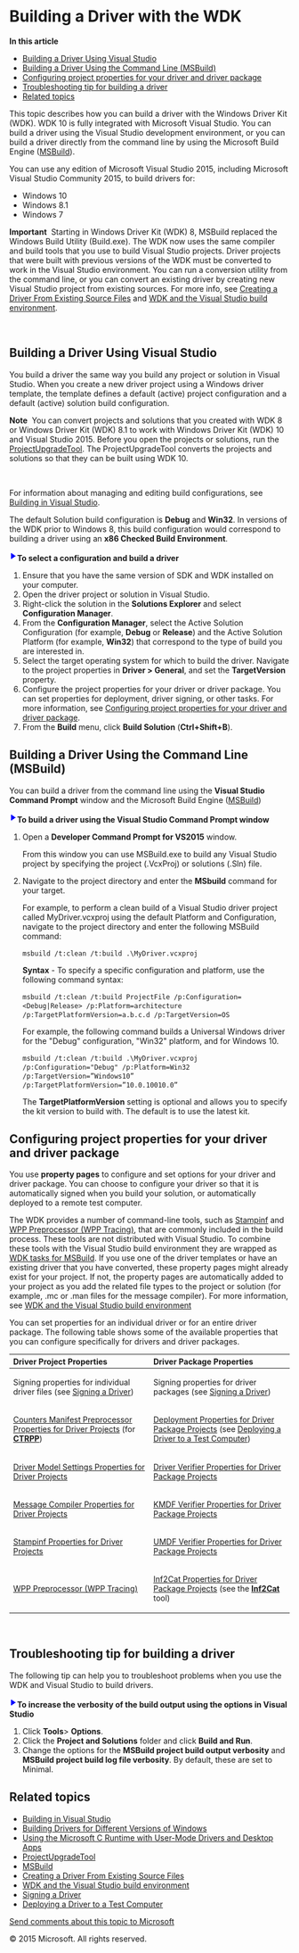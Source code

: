 <span id="vsdriver.building_a_driver"></span>Building a Driver with the WDK
===========================================================================

<span class="sidebar_heading" style="font-weight: bold;">In this article</span>

-   [Building a Driver Using Visual Studio](#building_a_driver_using_visual_studio)
-   [Building a Driver Using the Command Line (MSBuild)](#building_a_driver_using_the_command_line__msbuild_)
-   [Configuring project properties for your driver and driver package](#configure_project_props)
-   [Troubleshooting tip for building a driver](#troubleshooting)
-   [Related topics](#related_topics)

This topic describes how you can build a driver with the Windows Driver Kit (WDK). WDK 10 is fully integrated with Microsoft Visual Studio. You can build a driver using the Visual Studio development environment, or you can build a driver directly from the command line by using the Microsoft Build Engine ([MSBuild](http://go.microsoft.com/fwlink/p/?linkid=262804)).

You can use any edition of Microsoft Visual Studio 2015, including Microsoft Visual Studio Community 2015, to build drivers for:

-   Windows 10
-   Windows 8.1
-   Windows 7

**Important**  Starting in Windows Driver Kit (WDK) 8, MSBuild replaced the Windows Build Utility (Build.exe). The WDK now uses the same compiler and build tools that you use to build Visual Studio projects. Driver projects that were built with previous versions of the WDK must be converted to work in the Visual Studio environment. You can run a conversion utility from the command line, or you can convert an existing driver by creating new Visual Studio project from existing sources. For more info, see [Creating a Driver From Existing Source Files](creating_a_driver_from_existing_source_files.md) and [WDK and the Visual Studio build environment](https://msdn.microsoft.com/en-us/Library/Windows/Hardware/Hh454286(v=vs.85).aspx).

 

<span id="building_a_driver_using_visual_studio"></span><span id="BUILDING_A_DRIVER_USING_VISUAL_STUDIO"></span>Building a Driver Using Visual Studio
-----------------------------------------------------------------------------------------------------------------------------------------------------

You build a driver the same way you build any project or solution in Visual Studio. When you create a new driver project using a Windows driver template, the template defines a default (active) project configuration and a default (active) solution build configuration.

**Note**  You can convert projects and solutions that you created with WDK 8 or Windows Driver Kit (WDK) 8.1 to work with Windows Driver Kit (WDK) 10 and Visual Studio 2015. Before you open the projects or solutions, run the [ProjectUpgradeTool](https://msdn.microsoft.com/en-us/Library/Windows/Hardware/Dn265174(v=vs.85).aspx). The ProjectUpgradeTool converts the projects and solutions so that they can be built using WDK 10.

 

For information about managing and editing build configurations, see [Building in Visual Studio](http://go.microsoft.com/fwlink/p/?linkid=227872).

The default Solution build configuration is **Debug** and **Win32**. In versions of the WDK prior to Windows 8, this build configuration would correspond to building a driver using an **x86 Checked Build Environment**.

![](../common/wedge.gif)**To select a configuration and build a driver**

1.  Ensure that you have the same version of SDK and WDK installed on your computer.
2.  Open the driver project or solution in Visual Studio.
3.  Right-click the solution in the **Solutions Explorer** and select **Configuration Manager**.
4.  From the **Configuration Manager**, select the Active Solution Configuration (for example, **Debug** or **Release**) and the Active Solution Platform (for example, **Win32**) that correspond to the type of build you are interested in.
5.  Select the target operating system for which to build the driver. Navigate to the project properties in **Driver &gt; General**, and set the **TargetVersion** property.
6.  Configure the project properties for your driver or driver package. You can set properties for deployment, driver signing, or other tasks. For more information, see [Configuring project properties for your driver and driver package](#configure_project_props).
7.  From the **Build** menu, click **Build Solution** (**Ctrl+Shift+B**).

<span id="building_a_driver_using_the_command_line__msbuild_"></span><span id="BUILDING_A_DRIVER_USING_THE_COMMAND_LINE__MSBUILD_"></span>Building a Driver Using the Command Line (MSBuild)
--------------------------------------------------------------------------------------------------------------------------------------------------------------------------------------------

You can build a driver from the command line using the **Visual Studio Command Prompt** window and the Microsoft Build Engine ([MSBuild](http://go.microsoft.com/fwlink/p/?linkid=262804))

![](../common/wedge.gif)**To build a driver using the Visual Studio Command Prompt window**

1.  Open a **Developer Command Prompt for VS2015** window.

    From this window you can use MSBuild.exe to build any Visual Studio project by specifying the project (.VcxProj) or solutions (.Sln) file.

2.  Navigate to the project directory and enter the **MSbuild** command for your target.

    For example, to perform a clean build of a Visual Studio driver project called MyDriver.vcxproj using the default Platform and Configuration, navigate to the project directory and enter the following MSBuild command:

    ``` syntax
    msbuild /t:clean /t:build .\MyDriver.vcxproj 
    ```

    **Syntax** - To specify a specific configuration and platform, use the following command syntax:

    ``` syntax
    msbuild /t:clean /t:build ProjectFile /p:Configuration=<Debug|Release> /p:Platform=architecture /p:TargetPlatformVersion=a.b.c.d /p:TargetVersion=OS    
    ```

    For example, the following command builds a Universal Windows driver for the "Debug" configuration, "Win32" platform, and for Windows 10.

    ``` syntax
    msbuild /t:clean /t:build .\MyDriver.vcxproj /p:Configuration="Debug" /p:Platform=Win32 /p:TargetVersion=”Windows10” /p:TargetPlatformVersion=”10.0.10010.0”
    ```

    The **TargetPlatformVersion** setting is optional and allows you to specify the kit version to build with. The default is to use the latest kit.

<span id="configure_project_props"></span><span id="CONFIGURE_PROJECT_PROPS"></span>Configuring project properties for your driver and driver package
-----------------------------------------------------------------------------------------------------------------------------------------------------

You use **property pages** to configure and set options for your driver and driver package. You can choose to configure your driver so that it is automatically signed when you build your solution, or automatically deployed to a remote test computer.

The WDK provides a number of command-line tools, such as [Stampinf](https://msdn.microsoft.com/en-us/Library/Windows/Hardware/Ff552786(v=vs.85).aspx) and [WPP Preprocessor (WPP Tracing)](https://msdn.microsoft.com/en-us/Library/Windows/Hardware/Ff556201(v=vs.85).aspx), that are commonly included in the build process. These tools are not distributed with Visual Studio. To combine these tools with the Visual Studio build environment they are wrapped as [WDK tasks for MSBuild](https://msdn.microsoft.com/en-us/Library/Windows/Hardware/Hh454288(v=vs.85).aspx). If you use one of the driver templates or have an existing driver that you have converted, these property pages might already exist for your project. If not, the property pages are automatically added to your project as you add the related file types to the project or solution (for example, .mc or .man files for the message compiler). For more information, see [WDK and the Visual Studio build environment](https://msdn.microsoft.com/en-us/Library/Windows/Hardware/Hh454286(v=vs.85).aspx)

You can set properties for an individual driver or for an entire driver package. The following table shows some of the available properties that you can configure specifically for drivers and driver packages.

<table>
<colgroup>
<col width="50%" />
<col width="50%" />
</colgroup>
<thead>
<tr class="header">
<th align="left">Driver Project Properties</th>
<th align="left">Driver Package Properties</th>
</tr>
</thead>
<tbody>
<tr class="odd">
<td align="left"><p>Signing properties for individual driver files (see <a href="signing_a_driver.md">Signing a Driver</a>)</p></td>
<td align="left"><p>Signing properties for driver packages (see <a href="signing_a_driver.md">Signing a Driver</a>)</p></td>
</tr>
<tr class="even">
<td align="left"><a href="counters_manifest_preprocessor_properties_for_driver_projects.md">Counters Manifest Preprocessor Properties for Driver Projects</a> (for <a href="https://perf.ctrpp"><strong>CTRPP</strong></a>)</td>
<td align="left"><p><a href="deployment_properties_for_driver_projects.md">Deployment Properties for Driver Package Projects</a> (see <a href="deploying_a_driver_to_a_test_computer.md">Deploying a Driver to a Test Computer</a>)</p></td>
</tr>
<tr class="odd">
<td align="left"><a href="driver_model_settings_properties_for_driver_projects.md">Driver Model Settings Properties for Driver Projects</a></td>
<td align="left"><p><a href="driver_verifier_properties_for__driver_projects.md">Driver Verifier Properties for Driver Package Projects</a></p></td>
</tr>
<tr class="even">
<td align="left"><a href="message_compiler_properties_for_driver_projects.md">Message Compiler Properties for Driver Projects</a></td>
<td align="left"><p><a href="kmdf_verifier_properties_for_driver_package_projects.md">KMDF Verifier Properties for Driver Package Projects</a></p></td>
</tr>
<tr class="odd">
<td align="left"><a href="stampinf_properties_for_driver_projects.md">Stampinf Properties for Driver Projects</a></td>
<td align="left"><p><a href="umdf_verifier_properties_for_driver_package_projects.md">UMDF Verifier Properties for Driver Package Projects</a></p></td>
</tr>
<tr class="even">
<td align="left"><a href="https://msdn.microsoft.com/en-us/Library/Windows/Hardware/Ff556201(v=vs.85).aspx">WPP Preprocessor (WPP Tracing)</a></td>
<td align="left"><p><a href="inf2cat_properties_for_driver_package_projects.md">Inf2Cat Properties for Driver Package Projects</a> (see the <a href="https://devtest.inf2cat"><strong>Inf2Cat</strong></a> tool)</p></td>
</tr>
</tbody>
</table>

 

<span id="troubleshooting"></span><span id="TROUBLESHOOTING"></span>Troubleshooting tip for building a driver
-------------------------------------------------------------------------------------------------------------

The following tip can help you to troubleshoot problems when you use the WDK and Visual Studio to build drivers.

![](../common/wedge.gif)**To increase the verbosity of the build output using the options in Visual Studio**

1.  Click **Tools**&gt; **Options**.
2.  Click the **Project and Solutions** folder and click **Build and Run**.
3.  Change the options for the **MSBuild project build output verbosity** and **MSBuild project build log file verbosity**. By default, these are set to Minimal.

<span id="related_topics"></span>Related topics
-----------------------------------------------

* [Building in Visual Studio](http://go.microsoft.com/fwlink/p/?linkid=227872)
* [Building Drivers for Different Versions of Windows](building_drivers_for_different_versions_of_windows.md)
* [Using the Microsoft C Runtime with User-Mode Drivers and Desktop Apps](using_the_microsoft_c_runtime_with_user_mode_drivers_and_apps.md)
* [ProjectUpgradeTool](https://msdn.microsoft.com/en-us/Library/Windows/Hardware/Dn265174(v=vs.85).aspx)
* [MSBuild](http://go.microsoft.com/fwlink/p/?linkid=262804)
* [Creating a Driver From Existing Source Files](creating_a_driver_from_existing_source_files.md)
* [WDK and the Visual Studio build environment](https://msdn.microsoft.com/en-us/Library/Windows/Hardware/Hh454286(v=vs.85).aspx)
* [Signing a Driver](signing_a_driver.md)
* [Deploying a Driver to a Test Computer](deploying_a_driver_to_a_test_computer.md)




[Send comments about this topic to Microsoft](mailto:wsddocfb@microsoft.com?subject=Documentation%20feedback%20[VsDriver\vsdriver]:%20Building%20a%20Driver%20with%20the%20WDK%20%20RELEASE:%20(9/30/2015)&body=%0A%0APRIVACY%20STATEMENT%0A%0AWe%20use%20your%20feedback%20to%20improve%20the%20documentation.%20We%20don't%20use%20your%20email%20address%20for%20any%20other%20purpose,%20and%20we'll%20remove%20your%20email%20address%20from%20our%20system%20after%20the%20issue%20that%20you're%20reporting%20is%20fixed.%20While%20we're%20working%20to%20fix%20this%20issue,%20we%20might%20send%20you%20an%20email%20message%20to%20ask%20for%20more%20info.%20Later,%20we%20might%20also%20send%20you%20an%20email%20message%20to%20let%20you%20know%20that%20we've%20addressed%20your%20feedback.%0A%0AFor%20more%20info%20about%20Microsoft's%20privacy%20policy,%20see%20http://privacy.microsoft.com/en-us/default.aspx. "Send comments about this topic to Microsoft")

© 2015 Microsoft. All rights reserved.
